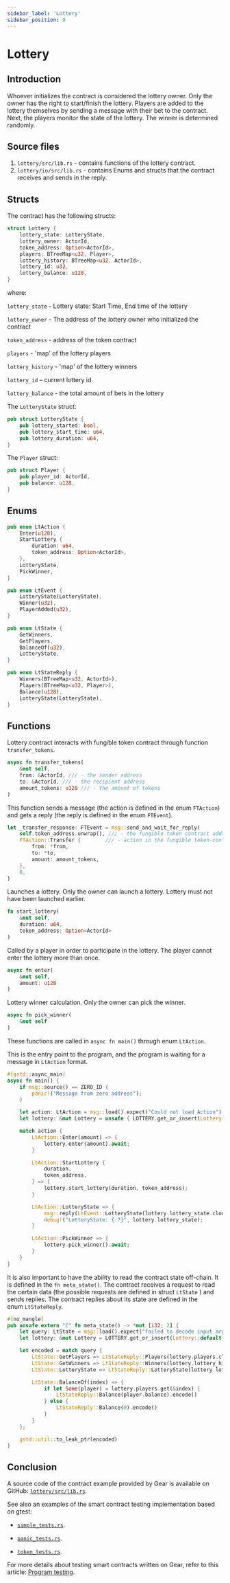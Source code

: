 ```yaml
---
sidebar_label: 'Lottery'
sidebar_position: 9
---
```


# Lottery

## Introduction
Whoever initializes the contract is considered the lottery owner. Only the owner has the right
to start/finish the lottery.
Players are added to the lottery themselves by sending a message with their bet to the contract.
Next, the players monitor the state of the lottery.
The winner is determined randomly.

## Source files
1. `lottery/src/lib.rs` - contains functions of the lottery contract.
2. `lottery/io/src/lib.rs` - contains Enums and structs that the contract receives and sends in the reply.

## Structs

The contract has the following structs:

```rust
struct Lottery {
    lottery_state: LotteryState,
    lottery_owner: ActorId,
    token_address: Option<ActorId>,
    players: BTreeMap<u32, Player>,
    lottery_history: BTreeMap<u32, ActorId>,
    lottery_id: u32,
    lottery_balance: u128,
}
```
where:

`lottery_state` - Lottery state: Start Time, End time of the lottery

`lottery_owner` - The address of the lottery owner who initialized the contract

`token_address` - address of the token contract

`players` - 'map' of the lottery players

`lottery_history` - 'map'  of the lottery winners

`lottery_id` – current lottery id

`lottery_balance` - the total amount of bets in the lottery

The `LotteryState` struct:

```rust
pub struct LotteryState {
    pub lottery_started: bool,
    pub lottery_start_time: u64,
    pub lottery_duration: u64,
}
```

The `Player` struct:

```rust
pub struct Player {
    pub player_id: ActorId,
    pub balance: u128,
}
```

## Enums

```rust
pub enum LtAction {
    Enter(u128),
    StartLottery {
        duration: u64,
        token_address: Option<ActorId>,
    },
    LotteryState,
    PickWinner,
}

pub enum LtEvent {
    LotteryState(LotteryState),
    Winner(u32),
    PlayerAdded(u32),
}

pub enum LtState {
    GetWinners,
    GetPlayers,
    BalanceOf(u32),
    LotteryState,
}

pub enum LtStateReply {
    Winners(BTreeMap<u32, ActorId>),
    Players(BTreeMap<u32, Player>),
    Balance(u128),
    LotteryState(LotteryState),
}
```

## Functions

Lottery contract interacts with fungible token contract through function `transfer_tokens`.

```rust
async fn transfer_tokens(
	&mut self,
	from: &ActorId, /// - the sender address
	to: &ActorId, /// - the recipient address
	amount_tokens: u128 /// - the amount of tokens
)
```

This function sends a message (the action is defined in the enum `FTAction`) and gets a reply (the reply is defined in the enum `FTEvent`).

```rust
let _transfer_response: FTEvent = msg::send_and_wait_for_reply(
    self.token_address.unwrap(), /// - the fungible token contract address
    FTAction::Transfer {		/// - action in the fungible token-contract
        from: *from,
        to: *to,
        amount: amount_tokens,
    },
    0,
)
```

Launches a lottery. Only the owner can launch a lottery. Lottery must not have been launched earlier.

```rust
fn start_lottery(
	&mut self,
	duration: u64,
	token_address: Option<ActorId>
)
```

Called by a player in order to participate in the lottery. The player cannot enter the lottery more than once.

```rust
async fn enter(
	&mut self,
	amount: u128
)
```

Lottery winner calculation. Only the owner can pick the winner.

```rust
async fn pick_winner(
	&mut self
)
```

These functions are called in `async fn main()` through enum `LtAction`.

This is the entry point to the program, and the program is waiting for a message in `LtAction` format.

```rust
#[gstd::async_main]
async fn main() {
    if msg::source() == ZERO_ID {
        panic!("Message from zero address");
    }

    let action: LtAction = msg::load().expect("Could not load Action");
    let lottery: &mut Lottery = unsafe { LOTTERY.get_or_insert(Lottery::default()) };

    match action {
        LtAction::Enter(amount) => {
            lottery.enter(amount).await;
        }

        LtAction::StartLottery {
            duration,
            token_address,
        } => {
            lottery.start_lottery(duration, token_address);
        }

        LtAction::LotteryState => {
            msg::reply(LtEvent::LotteryState(lottery.lottery_state.clone()), 0).unwrap();
            debug!("LotteryState: {:?}", lottery.lottery_state);
        }

        LtAction::PickWinner => {
            lottery.pick_winner().await;
        }
    }
}
```

It is also important to have the ability to read the contract state off-chain. It is defined in the `fn meta_state()`. The contract receives a request to read the certain data (the possible requests are defined in struct `LtState` ) and sends replies. The contract replies about its state are defined in the enum `LtStateReply`.

```rust
#[no_mangle]
pub unsafe extern "C" fn meta_state() -> *mut [i32; 2] {
    let query: LtState = msg::load().expect("failed to decode input argument");
    let lottery: &mut Lottery = LOTTERY.get_or_insert(Lottery::default());

    let encoded = match query {
        LtState::GetPlayers => LtStateReply::Players(lottery.players.clone()).encode(),
        LtState::GetWinners => LtStateReply::Winners(lottery.lottery_history.clone()).encode(),
        LtState::LotteryState => LtStateReply::LotteryState(lottery.lottery_state.clone()).encode(),

        LtState::BalanceOf(index) => {
            if let Some(player) = lottery.players.get(&index) {
                LtStateReply::Balance(player.balance).encode()
            } else {
                LtStateReply::Balance(0).encode()
            }
        }
    };

    gstd::util::to_leak_ptr(encoded)
}
```

## Conclusion

A source code of the contract example provided by Gear is available on GitHub: [`lottery/src/lib.rs`](https://github.com/gear-tech/apps/blob/master/lottery/src/lib.rs).

See also an examples of the smart contract testing implementation based on gtest:

- [`simple_tests.rs`](https://github.com/gear-tech/apps/blob/master/lottery/src/simple_tests.rs).

- [`panic_tests.rs`](https://github.com/gear-tech/apps/blob/master/lottery/src/panic_tests.rs).

- [`token_tests.rs`](https://github.com/gear-tech/apps/blob/master/lottery/src/token_tests.rs).

For more details about testing smart contracts written on Gear, refer to this article: [Program testing](https://wiki.gear-tech.io/developing-contracts/testing).
